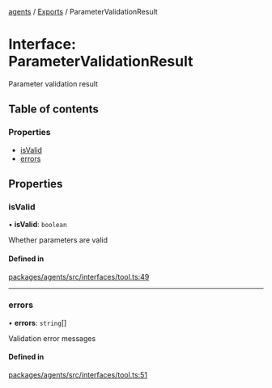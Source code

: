 <!-- 
 ⚠️  AUTO-GENERATED FILE - DO NOT EDIT MANUALLY
 This file is automatically generated by scripts/docs-generator.js
 To make changes, edit the source TypeScript files or update the generator script
-->

[agents](../../) / [Exports](../modules) / ParameterValidationResult

# Interface: ParameterValidationResult

Parameter validation result

## Table of contents

### Properties

- [isValid](ParameterValidationResult#isvalid)
- [errors](ParameterValidationResult#errors)

## Properties

### isValid

• **isValid**: `boolean`

Whether parameters are valid

#### Defined in

[packages/agents/src/interfaces/tool.ts:49](https://github.com/woojubb/robota/blob/e1b7b651a85a9b93f075b6523ec8de869e77f12c/packages/agents/src/interfaces/tool.ts#L49)

___

### errors

• **errors**: `string`[]

Validation error messages

#### Defined in

[packages/agents/src/interfaces/tool.ts:51](https://github.com/woojubb/robota/blob/e1b7b651a85a9b93f075b6523ec8de869e77f12c/packages/agents/src/interfaces/tool.ts#L51)
